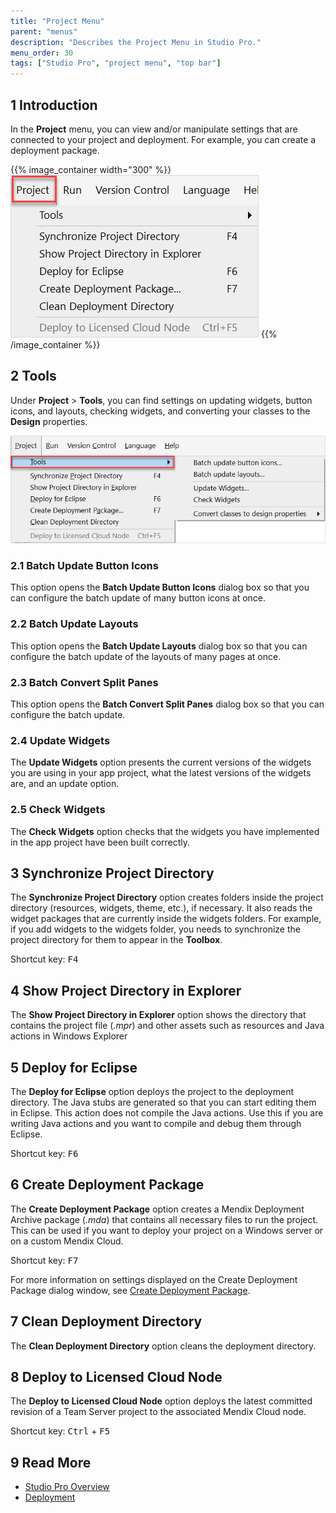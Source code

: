 ```yaml
---
title: "Project Menu"
parent: "menus"
description: "Describes the Project Menu in Studio Pro."
menu_order: 30
tags: ["Studio Pro", "project menu", "top bar"]
---
```


## 1 Introduction

In the **Project** menu, you can view and/or manipulate settings that are connected to your project and deployment. For example, you can create a deployment package.

{{% image_container width="300" %}}![Project Menu](attachments/project-menu/project-menu.png)
{{% /image_container %}}

## 2 Tools

Under **Project** > **Tools**, you can find settings on updating widgets, button icons, and layouts, checking widgets, and converting your classes to the **Design** properties.  

![Tools](attachments/project-menu/tools.png)

### 2.1 Batch Update Button Icons

This option opens the **Batch Update Button Icons** dialog box so that you can configure the batch update of many button icons at once.

### 2.2 Batch Update Layouts

This option opens the **Batch Update Layouts** dialog box so that you can configure the batch update of the layouts of many pages at once.

### 2.3 Batch Convert Split Panes

This option opens the **Batch Convert Split Panes** dialog box so that you can configure the batch update.

### 2.4 Update Widgets

The **Update Widgets** option presents the current versions of the widgets you are using in your app project, what the latest versions of the widgets are, and an update option.

### 2.5 Check Widgets

The **Check Widgets** option checks that the widgets you have implemented in the app project have been built correctly.

## 3 Synchronize Project Directory

The **Synchronize Project Directory** option creates folders inside the project directory (resources, widgets, theme, etc.), if necessary. It also reads the widget packages that are currently inside the widgets folders. For example, if you add widgets to the widgets folder, you needs to synchronize the project directory for them to appear in the **Toolbox**.

Shortcut key: <kbd>F4</kbd>

## 4 Show Project Directory in Explorer

The **Show Project Directory in Explorer** option shows the directory that contains the project file (*.mpr*) and other assets such as resources and Java actions in Windows Explorer

## 5 Deploy for Eclipse

The **Deploy for Eclipse** option deploys the project to the deployment directory. The Java stubs are generated so that you can start editing them in Eclipse. This action does not compile the Java actions. Use this if you are writing Java actions and you want to compile and debug them through Eclipse.

Shortcut key: <kbd>F6</kbd>

## 6 Create Deployment Package

The **Create Deployment Package** option creates a Mendix Deployment Archive package (*.mda*) that contains all necessary files to run the project. This can be used if you want to deploy your project on a Windows server or on a custom Mendix Cloud.

Shortcut key:  <kbd>F7</kbd>

For more information on settings displayed on the Create Deployment Package dialog window, see [Create Deployment Package](create-deployment-package-dialog).

## 7 Clean Deployment Directory

The **Clean Deployment Directory** option cleans the deployment directory.

## 8 Deploy to Licensed Cloud Node

The **Deploy to Licensed Cloud Node** option deploys the latest committed revision of a Team Server project to the associated Mendix Cloud node.

Shortcut key:  <kbd>Ctrl</kbd> + <kbd>F5</kbd>

## 9 Read More

* [Studio Pro Overview](studio-pro-overview)
* [Deployment](/developerportal/deploy)